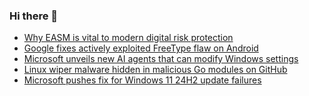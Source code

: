 ### Hi there 👋

<!--START_SECTION:feed-->
* [Why EASM is vital to modern digital risk protection](https://www.bleepingcomputer.com/news/security/why-easm-is-vital-to-modern-digital-risk-protection/)
* [Google fixes actively exploited FreeType flaw on Android](https://www.bleepingcomputer.com/news/security/google-fixes-actively-exploited-freetype-flaw-on-android/)
* [Microsoft unveils new AI agents that can modify Windows settings](https://www.bleepingcomputer.com/news/microsoft/microsoft-unveils-new-ai-agents-that-can-modify-windows-settings/)
* [Linux wiper malware hidden in malicious Go modules on GitHub](https://www.bleepingcomputer.com/news/security/linux-wiper-malware-hidden-in-malicious-go-modules-on-github/)
* [Microsoft pushes fix for Windows 11 24H2 update failures](https://www.bleepingcomputer.com/news/microsoft/microsoft-pushes-fix-for-windows-11-update-0x80240069-errors/)
<!--END_SECTION:feed-->

<!--
**frankenk/frankenk** is a ✨ _special_ ✨ repository because its `README.md` (this file) appears on your GitHub profile.

Here are some ideas to get you started:

- 🔭 I’m currently working on ...
- 🌱 I’m currently learning ...
- 👯 I’m looking to collaborate on ...
- 🤔 I’m looking for help with ...
- 💬 Ask me about ...
- 📫 How to reach me: ...
- 😄 Pronouns: ...
- ⚡ Fun fact: ...
-->



